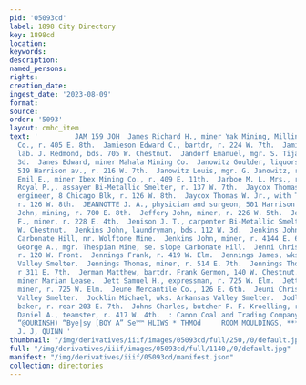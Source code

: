 ```yaml
---
pid: '05093cd'
label: 1898 City Directory
key: 1898cd
location: 
keywords: 
description: 
named_persons: 
rights: 
creation_date: 
ingest_date: '2023-08-09'
format: 
source: 
order: '5093'
layout: cmhc_item
text: '         JAM 159 JOH  James Richard H., miner Yak Mining, Milling and Tunnel
  Co., r. 405 E. 8th.  Jamieson Edward C., bartdr, r. 224 W. 7th.  Jamieson John,
  lab. J. Redmond, bds. 705 W. Chestnut.  Jandorf Emanuel, mgr. S. Tijan, r. 124 W.
  3d.  Janes Edward, miner Mahala Mining Co.  Janowitz Goulder, liquors and cigars,
  519 Harrison av., r. 216 W. 7th.  Janowitz Louis, mgr. G. Janowitz, r. 216 W. 7th.  Jantzen
  Emil E., miner Ibex Mining Co., r. 409 E. 11th.  Jarboe M. L. Mrs., r. 121 EK. 9th.  Jarvis
  Royal P.,. assayer Bi-Metallic Smelter, r. 137 W. 7th.  Jaycox Thomas W., civil
  engineer, 8 Chicago Blk, r. 126 W. 8th.  Jaycox Thomas W. Jr., with T. W. Jaycox,
  r. 126 W. 8th.  JEANNOTTE J. A., physician and surgeon, 501 Harrison av.  Jeffery
  John, mining, r. 700 E. 8th.  Jeffery John, miner, r. 226 W. 5th.  Jeffrey Frank
  F., miner, r. 228 E. 4th.  Jenison J. T., carpenter Bi-Metallic Smelter, r. 616
  W. Chestnut.  Jenkins John, laundryman, bds. 112 W. 3d.  Jenkins John, miner, r.
  Carbonate Hill, nr. Wolftone Mine.  Jenkins John, miner, r. 4144 E. 6th.  Jenks
  George A., mgr. Thespian Mine, se. slope Carbonate Hill.  Jenni Christ, stone mason,
  r. 120 W. Front.  Jennings Frank, r. 419 W. Elm.  Jennings James, wks. Arkansas
  Valley Smelter.  Jennings Thomas, miner, r. 514 E. 7th.  Jennings Thomas E., miner,
  r 311 E. 7th.  Jerman Matthew, bartdr. Frank Germon, 140 W. Chestnut.  Jett Henry,
  miner Marian Lease.  Jett Samuel H., expressman, r. 725 W. Elm.  Jett William H.,
  miner, r. 725 W. Elm.  Jeune Mercantile Co., 126 E. 6th.  Jeuni Christ, wks. Arkansas
  Valley Smelter.  Jocklin Michael, wks. Arkansas Valley Smelter.  Jodlader Philip,
  baker, r. rear 203 E. 7th.  Johns Charles, butcher P. F. Kroelling, r. 227 E. 3d.  Johns
  Daniel A., teamster, r. 417 W. 4th.  : Canon Coal and Trading Company, semen a nancser  SUBO]
  “@OURINSH) “Bye|sy [BOY A” Se™™ HLIWS * THMOd     ROOM MOULDINGS, *** stzzer"*”
  J. J, QUINN '
thumbnail: "/img/derivatives/iiif/images/05093cd/full/250,/0/default.jpg"
full: "/img/derivatives/iiif/images/05093cd/full/1140,/0/default.jpg"
manifest: "/img/derivatives/iiif/05093cd/manifest.json"
collection: directories
---
```

